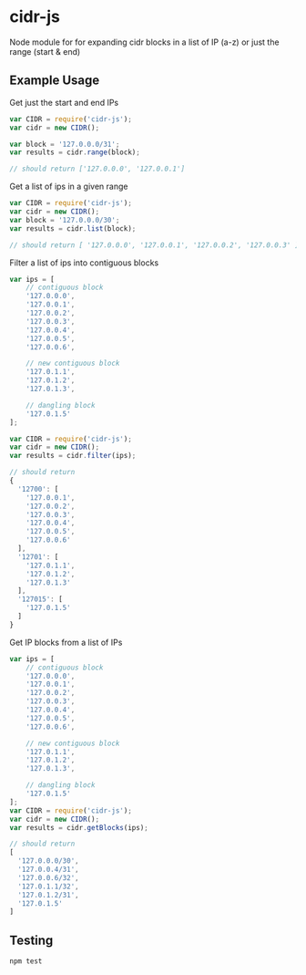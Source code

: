 # cidr-js
Node module for for expanding cidr blocks in a list of IP (a-z) or just the range (start &amp; end)

## Example Usage
Get just the start and end IPs

```javascript
var CIDR = require('cidr-js');
var cidr = new CIDR();

var block = '127.0.0.0/31';
var results = cidr.range(block);

// should return ['127.0.0.0', '127.0.0.1']
```

Get a list of ips in a given range
```javascript
var CIDR = require('cidr-js');
var cidr = new CIDR();
var block = '127.0.0.0/30';
var results = cidr.list(block);

// should return [ '127.0.0.0', '127.0.0.1', '127.0.0.2', '127.0.0.3' ]
```

Filter a list of ips into contiguous blocks
```javascript
var ips = [
    // contiguous block
    '127.0.0.0',
    '127.0.0.1',
    '127.0.0.2',
    '127.0.0.3',
    '127.0.0.4',
    '127.0.0.5',
    '127.0.0.6',

    // new contiguous block
    '127.0.1.1',
    '127.0.1.2',
    '127.0.1.3',

    // dangling block
    '127.0.1.5'
];

var CIDR = require('cidr-js');
var cidr = new CIDR();
var results = cidr.filter(ips);

// should return
{
  '12700': [
    '127.0.0.1',
    '127.0.0.2',
    '127.0.0.3',
    '127.0.0.4',
    '127.0.0.5',
    '127.0.0.6'
  ],
  '12701': [
    '127.0.1.1',
    '127.0.1.2',
    '127.0.1.3'
  ],
  '127015': [
    '127.0.1.5'
  ]
}
```

Get IP blocks from a list of IPs
```javascript
var ips = [
    // contiguous block
    '127.0.0.0',
    '127.0.0.1',
    '127.0.0.2',
    '127.0.0.3',
    '127.0.0.4',
    '127.0.0.5',
    '127.0.0.6',

    // new contiguous block
    '127.0.1.1',
    '127.0.1.2',
    '127.0.1.3',

    // dangling block
    '127.0.1.5'
];
var CIDR = require('cidr-js');
var cidr = new CIDR();
var results = cidr.getBlocks(ips);

// should return
[
  '127.0.0.0/30',
  '127.0.0.4/31',
  '127.0.0.6/32',
  '127.0.1.1/32',
  '127.0.1.2/31',
  '127.0.1.5'
]
```

## Testing
```bash
npm test
```
